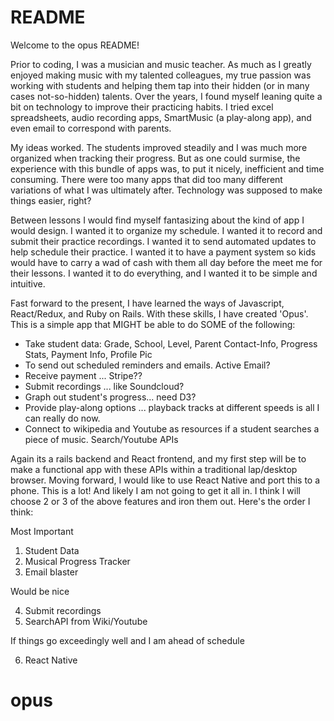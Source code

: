 # README

Welcome to the opus README!

Prior to coding, I was a musician and music teacher.  As much as I greatly enjoyed making music with my talented colleagues, my true passion was working with students and helping them tap into their hidden (or in many cases not-so-hidden) talents. Over the years, I found myself leaning quite a bit on technology to improve their practicing habits. I tried excel spreadsheets, audio recording apps, SmartMusic (a play-along app), and even email to correspond with parents.

My ideas worked.  The students improved steadily and I was much more organized when tracking their progress.  But as one could surmise, the experience with this bundle of apps was, to put it nicely, inefficient and time consuming. There were too many apps that did too many different variations of what I was ultimately after. Technology was supposed to make things easier, right?

Between lessons I would find myself fantasizing about the kind of app I would design. I wanted it to organize my schedule.  I wanted it to record and submit their practice recordings. I wanted it to send automated updates to help schedule their practice.  I wanted it to have a payment system so kids would have to carry a wad of cash with them all day before the meet me for their lessons.  I wanted it to do everything, and I wanted it to be simple and intuitive.

Fast forward to the present, I have learned the ways of Javascript, React/Redux, and Ruby on Rails.  With these skills, I have created 'Opus'. This is a simple app that MIGHT be able to do SOME of the following:

- Take student data: Grade, School, Level, Parent Contact-Info, Progress Stats, Payment Info, Profile Pic
- To send out scheduled reminders and emails. Active Email?
- Receive payment ... Stripe??
- Submit recordings ... like Soundcloud?
- Graph out student's progress... need D3?
- Provide play-along options ... playback tracks at different speeds is all I can really do now.
- Connect to wikipedia and Youtube as resources if a student searches a piece of music. Search/Youtube APIs


Again its a rails backend and React frontend, and my first step will be to make a functional app with these APIs within a traditional lap/desktop browser.  Moving forward, I would like to use React Native and port this to a phone. This is a lot!  And likely I am not going to get it all in.  I think I will choose 2 or 3 of the above features and iron them out.  Here's the order I think:

Most Important

1) Student Data
2) Musical Progress Tracker
3) Email blaster

Would be nice

4) Submit recordings
5) SearchAPI from Wiki/Youtube

If things go exceedingly well and I am ahead of schedule

6) React Native


# opus
